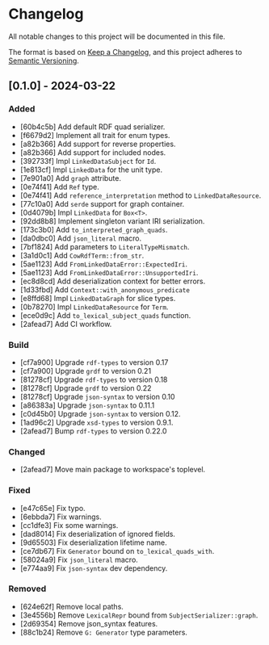 # Changelog

All notable changes to this project will be documented in this file.

The format is based on [Keep a Changelog](https://keepachangelog.com/en/1.0.0/),
and this project adheres to [Semantic Versioning](https://semver.org/spec/v2.0.0.html).

## [0.1.0] - 2024-03-22

### Added

- [60b4c5b] Add default RDF quad serializer.
- [f6679d2] Implement all trait for enum types.
- [a82b366] Add support for reverse properties.
- [a82b366] Add support for included nodes.
- [392733f] Impl `LinkedDataSubject` for `Id`.
- [1e813cf] Impl `LinkedData` for the unit type.
- [7e901a0] Add `graph` attribute.
- [0e74f41] Add `Ref` type.
- [0e74f41] Add `reference_interpretation` method to `LinkedDataResource`.
- [77c10a0] Add `serde` support for graph container.
- [0d4079b] Impl `LinkedData` for `Box<T>`.
- [92dd8b8] Implement singleton variant IRI serialization.
- [173c3b0] Add `to_interpreted_graph_quads`.
- [da0dbc0] Add `json_literal` macro.
- [7bf1824] Add parameters to `LiteralTypeMismatch`.
- [3a1d0c1] Add `CowRdfTerm::from_str`.
- [5ae1123] Add `FromLinkedDataError::ExpectedIri`.
- [5ae1123] Add `FromLinkedDataError::UnsupportedIri`.
- [ec8d8cd] Add deserialization context for better errors.
- [1d33fbd] Add `Context::with_anonymous_predicate`
- [e8ffd68] Impl `LinkedDataGraph` for slice types.
- [0b78270] Impl `LinkedDataResource` for `Term`.
- [ece0d9c] Add `to_lexical_subject_quads` function.
- [2afead7] Add CI workflow.

### Build

- [cf7a900] Upgrade `rdf-types` to version 0.17
- [cf7a900] Upgrade `grdf` to version 0.21
- [81278cf] Upgrade `rdf-types` to version 0.18
- [81278cf] Upgrade `grdf` to version 0.22
- [81278cf] Upgrade `json-syntax` to version 0.10
- [a86383a] Upgrade `json-syntax` to 0.11.1
- [c0d45b0] Upgrade `json-syntax` to version 0.12.
- [1ad96c2] Upgrade `xsd-types` to version 0.9.1.
- [2afead7] Bump `rdf-types` to version 0.22.0

### Changed

- [2afead7] Move main package to workspace's toplevel.

### Fixed

- [e47c65e] Fix typo.
- [6ebbda7] Fix warnings.
- [cc1dfe3] Fix some warnings.
- [dad8014] Fix deserialization of ignored fields.
- [9d65503] Fix deserialization lifetime name.
- [ce7db67] Fix `Generator` bound on `to_lexical_quads_with`.
- [58024a9] Fix `json_literal` macro.
- [e774aa9] Fix `json-syntax` dev dependency.

### Removed

- [624e62f] Remove local paths.
- [3e4556b] Remove `LexicalRepr` bound from `SubjectSerializer::graph`.
- [2d69354] Remove json_syntax features.
- [88c1b24] Remove `G: Generator` type parameters.

